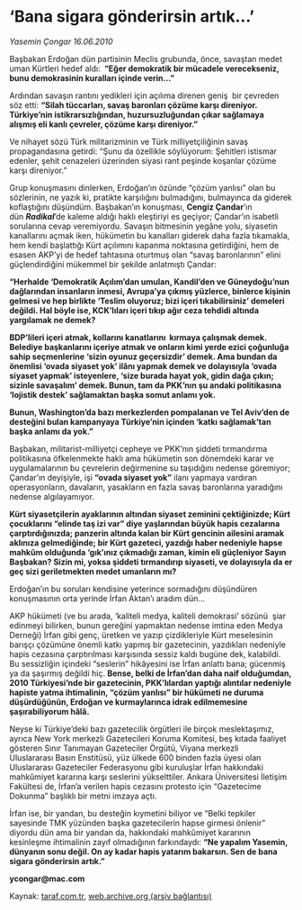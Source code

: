 # ‘Bana sigara gönderirsin artık...’

*Yasemin Çongar 16.06.2010*

<div class="yazi">
<p>Başbakan Erdoğan dün partisinin Meclis grubunda, önce, savaştan medet uman Kürtleri hedef aldı: <b> “Eğer demokratik bir mücadele verecekseniz, bunu demokrasinin kuralları içinde verin...”</b></p>
<p>Ardından savaşın rantını yedikleri için açılıma direnen geniş  bir çevreden söz etti: <b>“Silah tüccarları, savaş baronları çözüme karşı direniyor. Türkiye’nin istikrarsızlığından, huzursuzluğundan çıkar sağlamaya alışmış eli kanlı çevreler, çözüme karşı direniyor.”</b></p>
<p>Ve nihayet sözü Türk militarizminin ve Türk milliyetçiliğinin savaş  propagandasına getirdi: “Şunu da özellikle söylüyorum: Şehitleri istismar edenler, şehit cenazeleri üzerinden siyasi rant peşinde koşanlar çözüme karşı direniyor.” </p>
<p>Grup konuşmasını dinlerken, Erdoğan’ın özünde “çözüm yanlısı” olan bu sözlerinin, ne yazık ki, pratikte karşılığını bulmadığını, bulmayınca da giderek koflaştığını düşündüm. Başbakan’ın konuşması, <b>Cengiz Çandar</b>’ın dün <b><i>Radikal</i></b>’de kaleme aldığı haklı eleştiriyi es geçiyor; Çandar’ın isabetli sorularına cevap veremiyordu. Savaşın bitmesinin yegâne yolu, siyasetin kanallarını açmak iken, hükümetin bu kanalları giderek daha fazla tıkamakla, hem kendi başlattığı Kürt açılımını kapanma noktasına getirdiğini, hem de esasen AKP’yi de hedef tahtasına oturtmuş olan “savaş baronlarının” elini güçlendirdiğini mükemmel bir şekilde anlatmıştı Çandar:</p>
<p><b>“Herhalde ‘Demokratik Açılım’dan umulan, Kandil’den ve Güneydoğu’nun dağlarından insanların inmesi, Avrupa’ya çıkmış yüzlerce, binlerce kişinin gelmesi ve hep birlikte ‘Teslim oluyoruz; bizi içeri tıkabilirsiniz’ demeleri değildi. Hal böyle ise, KCK’lıları içeri tıkıp ağır ceza tehdidi altında yargılamak ne demek?</b></p>
<p><b>BDP’lileri içeri atmak, kollarını kanatlarını  kırmaya çalışmak demek. Belediye başkanlarını içeriye atmak ve onların kimi yerde ezici çoğunluğa sahip seçmenlerine ‘sizin oyunuz geçersizdir’ demek. Ama bundan da önemlisi ‘ovada siyaset yok’ ilânı yapmak demek ve dolayısıyla ‘ovada siyaset yapmak’ isteyenlere, ‘size burada hayat yok, gidin dağa çıkın; sizinle savaşalım’ demek. Bunun, tam da PKK’nın şu andaki politikasına ‘lojistik destek’ sağlamaktan başka somut anlamı yok.</b></p>
<p><b>Bunun, Washington’da bazı merkezlerden pompalanan ve Tel Aviv’den de desteğini bulan kampanyaya Türkiye’nin içinden ‘katkı sağlamak’tan başka anlamı da yok.”</b></p>
<p>Başbakan, militarist-milliyetçi cepheye ve PKK’nın şiddeti tırmandırma politikasına öfkelenmekte haklı ama hükümetin son dönemdeki karar ve uygulamalarının bu çevrelerin değirmenine su taşıdığını nedense göremiyor; Çandar’ın deyişiyle, işi <b>“ovada siyaset yok”</b> ilanı yapmaya vardıran operasyonların, davaların, yasakların en fazla savaş baronlarına yaradığını nedense algılayamıyor.</p>
<p><b>Kürt siyasetçilerin ayaklarının altından siyaset zeminini çektiğinizde; Kürt çocuklarını “elinde taş izi var” diye yaşlarından büyük hapis cezalarına çarptırdığınızda; panzerin altında kalan bir Kürt gencinin ailesini aramak aklınıza gelmediğinde; bir Kürt gazeteci, yazdığı haber nedeniyle hapse mahkûm olduğunda ‘gık’ınız çıkmadığı zaman, kimin eli güçleniyor Sayın Başbakan? Sizin mi, yoksa şiddeti tırmandırıp siyaseti, ve dolayısıyla da er geç sizi geriletmekten medet umanların mı?</b></p>
<p>Erdoğan’ın bu soruları kendisine yeterince sormadığını düşündüren konuşmasının orta yerinde İrfan Aktan’ı aradım dün...</p>
<p>AKP hükümeti (ve bu arada, ‘kaliteli medya, kaliteli demokrasi’ sözünü  şiar edinmeyi bilirken, bunun gereğini yapmaktan nedense imtina eden Medya Derneği) İrfan gibi genç, üretken ve yazıp çizdikleriyle Kürt meselesinin barışçı çözümüne önemli katkı yapmış bir gazetecinin, yazdıkları nedeniyle hapis cezasına çarptırılması karşısında sessiz kaldı bugüne dek, kalabildi. Bu sessizliğin içindeki “seslerin” hikâyesini ise İrfan anlattı bana; gücenmiş ya da şaşırmış değildi hiç. <b>Bense, belki de İrfan’dan daha naif olduğumdan, 2010 Türkiyesi’nde bir gazetecinin, PKK’lılardan yaptığı alıntılar nedeniyle hapiste yatma ihtimalinin, “çözüm yanlısı” bir hükümeti ne duruma düşürdüğünün, Erdoğan ve kurmaylarınca idrak edilmemesine şaşırabiliyorum hâlâ.</b></p>
<p>Neyse ki Türkiye’deki bazı gazetecilik örgütleri ile birçok meslektaşımız, ayrıca New York merkezli Gazetecileri Koruma Komitesi, beş kıtada faaliyet gösteren Sınır Tanımayan Gazeteciler Örgütü, Viyana merkezli Uluslararası Basın Enstitüsü, yüz ülkede 600 binden fazla üyesi olan Uluslararası Gazeteciler Federasyonu gibi kuruluşlar İrfan hakkındaki mahkûmiyet kararına karşı seslerini yükselttiler. Ankara Üniversitesi İletişim Fakültesi de, İrfan’a verilen hapis cezasını protesto için “Gazetecime Dokunma” başlıklı bir metni imzaya açtı.</p>
<p>İrfan ise, bir yandan, bu desteğin kıymetini biliyor ve “Belki tepkiler sayesinde TMK yüzünden başka gazetecilerin hapse girmesi önlenir” diyordu dün ama bir yandan da, hakkındaki mahkûmiyet kararının kesinleşme ihtimalinin zayıf olmadığının farkındaydı: <b>“Ne yapalım Yasemin, dünyanın sonu değil. On ay kadar hapis yatarım bakarsın. Sen de bana sigara gönderirsin artık.”</b></p>
<p><b>ycongar@mac.com</b></p></div>

Kaynak: [taraf.com.tr](http://www.taraf.com.tr:80/yasemin-congar/makale-bana-sigara-gonderirsin-artik.htm), [web.archive.org (arşiv bağlantısı)](http://web.archive.org/web/20100619063006/http://www.taraf.com.tr:80/yasemin-congar/makale-bana-sigara-gonderirsin-artik.htm)
